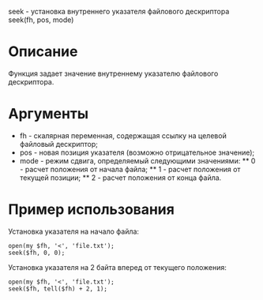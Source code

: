 seek - установка внутреннего указателя файлового дескриптора
    seek(fh, pos, mode)

Описание
========

Функция задает значение внутреннему указателю файлового дескриптора.

Аргументы
=========

* fh - скалярная переменная, содержащая ссылку на целевой файловый дескриптор;
* pos - новая позиция указателя (возможно отрицательное значение);
* mode - режим сдвига, определяемый следующими значениями:
** 0 - расчет положения от начала файла;
** 1 - расчет положения от текущей позиции;
** 2 - расчет положения от конца файла.

Пример использования
====================

Установка указателя на начало файла:

    open(my $fh, '<', 'file.txt');
    seek($fh, 0, 0);

Установка указателя на 2 байта вперед от текущего положения:

    open(my $fh, '<', 'file.txt');
    seek($fh, tell($fh) + 2, 1);
